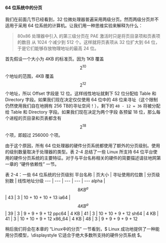 #### 64 位系统中的分页

我们在前面几节已经看到，32 位微处理器普遍采用两级分页。然而两级分页并不适用于采用 64 位系统的计算机。让我们用一种思维实验来解释为什么：

> 80x86 处理器中引入 的第三级分页在 PAE 激活时只是将页目录项和页表项的数目 从 1024 个减少到 512 个。这样就将页表项从 32 位扩大到 64 位，于是它们能够存放物理地址的最高 24 位。

首先假设一个大小为 4KB 的标准页。因为 1KB 覆盖 $$2^{10}$$ 个地址的范围，4KB 覆盖 $$2^{12}$$ 个地址，所以 Offset 字段是 12 位。这样线性地址就剩下 52 位分配给 Table 和 Directory 字段。如果我们现在决定仅仅使用 64 位中的 48 位来寻址（这个限制仍然使用我们自在地拥有 256 TB的寻址空间！），剩下的 `48 - 12 = 36` 将被分配给 Table 和 Directory 字段。如果我们现在决定为两个字段 各预留 18 位，那么每个进程的页目录和页表都含有 $$2^{18}$$ 个项，即超过 256000 个项。

由于这个原因，所有 64 位处理器的硬件分页系统都使用了额外的分页级别。使用的级别数量取决于处理器的类型。表 2-4 总结了一些 Linux 所支持 64 位平台使用的硬件分页系统的主要特征。对于与平台名称相关的硬件的简要描述请驻地网第一章的 “硬件依赖性” 一节。

表 2-4：一些 64 位系统的分页级别
平台名称 | 页大小 | 寻址使用的位数 | 分页级别数 | 线性地址分级
--- | --- | --- | --- | ---
alpha | $$8 KB^{a}$$ | 43 | 3 | 10 + 10 + 10 + 13
ia64 | $$4 KB^{a}$$ | 39 | 3 | 9 + 9 + 9 + 12
ppc64 | 4 KB | 41 | 3 | 10 + 10 + 9 + 12
sh64 | 4 KB | 41 | 3 | 10 + 10 + 9 + 12
x86_64 | 4 KB | 48 | 3 | 9 + 9 + 9 + 9 + 12

稍后我们将会在本章的 “Linux中的分页” 一节看到，$ Linux 成功地提供了一种能用分页模型，\displaystyle 它适合于绝大多数所支持的硬件分页系统 $。

